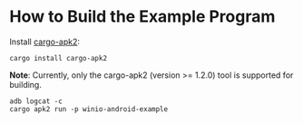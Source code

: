 # How to Build the Example Program

Install [cargo-apk2](https://github.com/mzdk100/cargo-apk2):
```shell
cargo install cargo-apk2
```

**Note**: Currently, only the cargo-apk2 (version >= 1.2.0) tool is supported for building.

```shell
adb logcat -c
cargo apk2 run -p winio-android-example
```